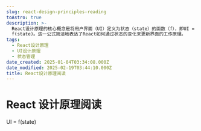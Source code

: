 ```yaml
---
slug: react-design-principles-reading
toAstro: true
description: >-
  React设计原理的核心概念是将用户界面（UI）定义为状态（state）的函数（f），即UI =
  f(state)。这一公式简洁地表达了React如何通过状态的变化来更新界面的工作原理。
tags:
  - React设计原理
  - UI设计原理
  - 状态管理
date_created: 2025-01-04T03:34:08.000Z
date_modified: 2025-02-19T03:44:10.000Z
title: React设计原理阅读
---
```


# React 设计原理阅读

UI = f(state)
